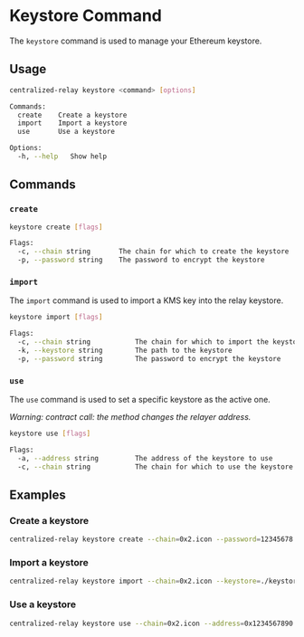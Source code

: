 # Keystore Command

The `keystore` command is used to manage your Ethereum keystore.

## Usage

```bash
centralized-relay keystore <command> [options]

Commands:
  create    Create a keystore
  import    Import a keystore
  use       Use a keystore

Options:
  -h, --help   Show help
```

## Commands

### `create`

```bash
keystore create [flags]

Flags:
  -c, --chain string       The chain for which to create the keystore
  -p, --password string    The password to encrypt the keystore
```

### `import`

The `import` command is used to import a KMS key into the relay keystore.

```bash
keystore import [flags]

Flags:
  -c, --chain string           The chain for which to import the keystore
  -k, --keystore string        The path to the keystore
  -p, --password string        The password to encrypt the keystore
```

### `use`

The `use` command is used to set a specific keystore as the active one.

_Warning: contract call: the method changes the relayer address._

```bash
keystore use [flags]

Flags:
  -a, --address string         The address of the keystore to use
  -c, --chain string           The chain for which to use the keystore
```

## Examples

### Create a keystore

```bash
centralized-relay keystore create --chain=0x2.icon --password=12345678
```

### Import a keystore

```bash
centralized-relay keystore import --chain=0x2.icon --keystore=./keystore.json --password=12345678
```

### Use a keystore

```bash
centralized-relay keystore use --chain=0x2.icon --address=0x1234567890
```

